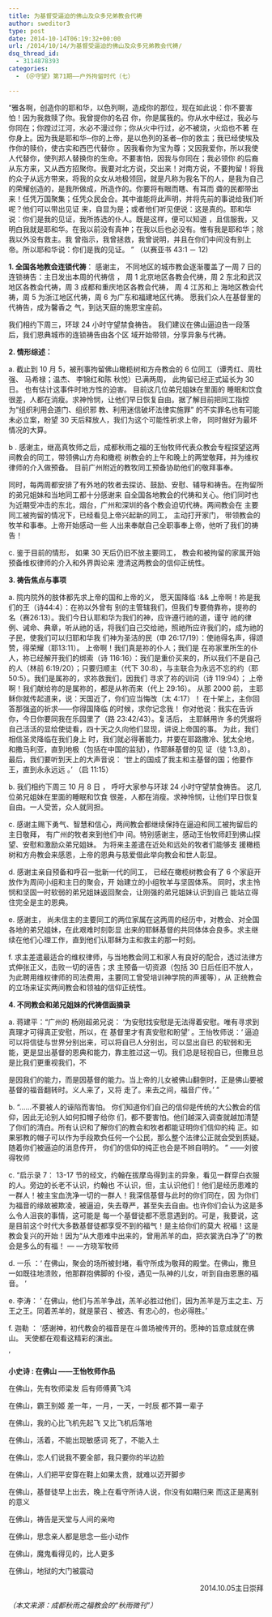 ```yaml
---
title: 为基督受逼迫的佛山及众多兄弟教会代祷
author: sweditor3
type: post
date: 2014-10-14T06:19:32+00:00
url: /2014/10/14/为基督受逼迫的佛山及众多兄弟教会代祷/
dsq_thread_id:
  - 3114878393
categories:
  - 《＠守望》第71期——户外拘留时代（七）

---
```

“雅各啊，创造你的耶和华，以色列啊，造成你的那位，现在如此说：你不要害怕！因为我救赎了你。我曾提你的名召 你，你是属我的。你从水中经过，我必与你同在；你蹚过江河，水必不漫过你；你从火中行过，必不被烧，火焰也不著 在你身上。因为我是耶和华─你的上帝，是以色列的圣者─你的救主；我已经使埃及作你的赎价，使古实和西巴代替你 。因我看你为宝为尊；又因我爱你，所以我使人代替你，使列邦人替换你的生命。不要害怕，因我与你同在；我必领你 的后裔从东方来，又从西方招聚你。我要对北方说，交出来！对南方说，不要拘留！将我的众子从远方带来，将我的众女从地极领回，就是凡称为我名下的人，是我为自己的荣耀创造的，是我所做成，所造作的。你要将有眼而瞎、有耳而 聋的民都带出来！任凭万国聚集；任凭众民会合。其中谁能将此声明，并将先前的事说给我们听呢？他们可以带出见证 来，自显为是；或者他们听见便说：这是真的。耶和华说：你们是我的见证，我所拣选的仆人。既是这样，便可以知道 ，且信服我，又明白我就是耶和华。在我以前没有真神；在我以后也必没有。惟有我是耶和华；除我以外没有救主。我 曾指示，我曾拯救，我曾说明，并且在你们中间没有别上帝。所以耶和华说：你们是我的见证。 ” （以赛亚书 43:1 － 12)

**1. 全国各地教会连锁代祷**： 感谢主， 不同地区的城市教会逐渐覆盖了一周 7 日的连锁祷告：主日发出本周的代祷信 ， 周 1 北京地区各教会代祷，周 2 东北和武汉地区各教会代祷，周 3 成都和重庆地区各教会代祷， 周 4 江苏和上 海地区教会代祷，周 5 为浙江地区代祷，周 6 为广东和福建地区代祷。 愿我们众人在基督里的代祷告，成为馨香之 气，到达天庭的施恩宝座前。

我们相约下周三，环球 24 小时守望禁食祷告。 我们建议在佛山逼迫告一段落后，我们恩典城市的连锁祷告由各个区 域开始带领，分享异象与代祷。

**2. 情形综述：**

a. 截止到 10 月 5，被刑事拘留佛山橄榄树和方舟教会的 6 位同工（谭秀红、周杜强、 马希禄；温杰、 李锦红和陈 秋悦）已满两周， 此拘留已经正式延长为 30 日。 也有估计这事件时地方性的迫害。 目前这几位弟兄姐妹在里面的 睡眠和饮食很差，人都在消瘦。求神怜悯，让他们早日恢复自由。据了解目前把同工指控为“组织利用会道门、组织邪 教、利用迷信破坏法律实施罪” 的不实罪名也有可能未必立案，盼望 30 天后释放人，我们为这个可能性祈求上帝， 同时做好为最坏情况的大算。

b . 感谢主，继高真牧师之后，成都秋雨之福的王怡牧师代表众教会专程探望这两间教会的同工，带领佛山方舟和橄榄 树教会的上午和晚上的两堂敬拜，并为维权律师的介入做预备。 目前广州附近的教牧同工预备协助他们的敬拜事奉。

同时，每两周都安排了有外地的牧者去探访、鼓励、安慰、辅导和祷告。在拘留所的弟兄姐妹和当地同工都十分感谢来 自全国各地教会的代祷和关心。他们同时也为近期受冲击的东北，烟台，广州和深圳的各个教会迫切代祷。两间教会在 主要同工被拘留的情况下，已经看见上帝兴起新的同工， 主动打开家门， 带领教会的牧羊和事奉。上帝开始感动一些 人出来奉献自己全职事奉上帝，他听了我们的祷告！

c. 鉴于目前的情形， 如果 30 天后仍旧不放主要同工， 教会和被拘留的家属开始预备维权律师的介入和外界舆论来 澄清这两教会的信仰正统性。

**3. 祷告焦点与事项**

a. 院内院外的肢体都先求上帝的国和上帝的义， 愿天国降临 :&& 上帝啊！祢是我们的王（诗44:4）：在祢以外曾有 别的主管辖我们，但我们专要倚靠祢，提祢的名（赛26:13）。我们今日认耶和华为我们的神，应许遵行祂的道，谨守 祂的律例、诫命、典章，听从祂的话，将我们自己交给祂，照祂所应许我们的，成为祂的子民，使我们可以归耶和华我 们神为圣洁的民（申 26:17/19）：使祂得名声，得颂赞，得荣耀（耶13:11）。 上帝啊！我们真是祢的仆人；我们是 在祢家里所生的仆人，祢已经解开我们的绑索（诗 116:16）：我们是重价买来的，所以我们不是自己的人（林前 6:19/20）；只要归顺主（代下 30:8），与主联合为永远不忘的约（耶 50:5）。我们是属祢的，求祢救我们，因我们 寻求了祢的训词（诗 119:94）； 上帝啊！我们献给祢的是属祢的，都是从祢而来（代上 29:16）。 从那 2000 前， 主耶稣你就传起道来，说：天国近了，你们应当悔改（太 4:17）！ 在十架上，主你回答那强盗的祈求——你得国降临 的时候，求你记念我！ 你对他说：我实在告诉你，今日你要同我在乐园里了（路 23:42/43）。复活后， 主耶稣用许 多的凭据将自己活活的显给使徒看，四十天之久向他们显现，讲说上帝国的事。 为此，我们相信圣灵降临在我们身上 时，我们就必得著能力，并要在耶路撒冷、犹太全地，和撒马利亚，直到地极（包括在中国的监狱），作耶稣基督的见 证（徒 1:3,8）。 最后，我们要听到天上的大声音说： ‘世上的国成了我主和主基督的国；他要作王，直到永永远远 。’ （启 11:15）

b. 我们相约下周三 10 月 8 日 ， 呼吁大家参与环球 24 小时守望禁食祷告。 这几位弟兄姐妹在里面的睡眠和饮食 很差，人都在消瘦。求神怜悯，让他们早日恢复自由。一人受苦，众人就同担。

c. 感谢主赐下勇气、智慧和信心，两间教会都继续保持在逼迫和同工被拘留后的主日敬拜， 有广州的牧者来到他们中 间。特别感谢主，感动王怡牧师赶到佛山探望、安慰和激励众弟兄姐妹。 为将来主差遣在近处和远处的牧者们能够支 援橄榄树和方舟教会来感恩，上帝的恩典与慈爱借此举向教会和世人彰显。

d. 感谢主亲自预备和呼召一批新一代的同工， 已经在橄榄树教会有了 6 个家庭开放作为周间小组和主日的聚会，开 始建立的小组牧羊与坚固体系。 同时，求主怜悯和坚固一时软弱的弟兄姐妹返回聚会，让刚强的弟兄姐妹认识到自己 能站立得住完全是主的恩典。

e. 感谢主， 尚未信主的主要同工的两位家属在这两周的经历中，对教会、对全国各地的弟兄姐妹，在此艰难时刻彰显 出来的耶稣基督的共同体体会良多。求主继续在他们心理工作，直到他们认耶稣为主和救主的那一时刻。

f. 求主差遣最适合的维权律师，与当地教会同工和家人有良好的配合，透过法律方式伸张正义，击败一切的诬告；求 主预备一切资源（包括 30 日后任旧不放人，为此聘用维权律师的司法费用，主要同工曾受培训神学院的声援等），从 正统教会的立场来证实两间教会和领袖的信仰正统性。

**4. 不同教会和弟兄姐妹的代祷信函摘录**

a. 蒋建平：“广州的 杨刚超弟兄说： ‘为安慰找安慰是无法得着安慰。唯有寻求到真理才可得真正安慰，所以，在 基督里才有真安慰和盼望’ 。王怡牧师说：‘ 逼迫可以将信徒与世界分别出来，可以将自已人分别出，可以显出自已 的软弱和无能，更是显出基督的恩典和能力，靠主胜过这一切。我们总是轻视自已，但撒旦总是比我们更重视我们，不
  
是因我们的能力，而是因基督的能力。当上帝的儿女被佛山翻倒时，正是佛山要被基督的福音翻转时。义人来了，又将 走了。来去之间，福音广传。’ ”

b. “……不要被人的诬陷而害怕。 你们知道你们自己的信仰是传统的大公教会的信仰，因此无论别人如何扣帽子给你 们，都不要害怕。他们越深入调查就越加清楚了你们的清白。所有认识和了解你们的教会和牧者都能证明你们信仰的纯 正。如果邪教的帽子可以作为手段欺负任何一个公民，那么整个法律公正就会受到质疑。随着你们被逼迫的消息传开， 你们的信仰的纯正也会是不辫自明的。 ” ——刘彼得牧师

c. “启示录 7： 13-17 节的经文，约翰在拔摩岛得到主的异象，看见一群穿白衣服的人。旁边的长老不认识，约翰也 不认识，但，主认识他们！他们是经历患难的一群人！被主宝血洗净一切的一群人！我深信基督与此时的你们同在，因 为你们为福音的缘故被欺凌，被逼迫，失去尊严，甚至失去自由。也许你们会认为这是多么令人沮丧的事情，这可能是 每一个基督徒都不愿意遇到的。可是，我要说，这是目前这个时代大多数基督徒都享受不到的福气！是主给你们的莫大 祝福！这是教会复兴的开始！因为“从大患难中出来的，曾用羔羊的血，把衣裳洗白净了”的教会是多么的有福！ — —方晓军牧师

d. 一乐 ：‘ 在佛山，聚会的场所被封堵，看守所成为敬拜的殿堂。在佛山，撒旦一如既往地溃败，他那群抱佛脚的 仆役，遇见一队神的儿女，听到自由恩惠的福音。 ’

e. 李涛： ‘ 在佛山，他们与羔羊争战，羔羊必胜过他们，因为羔羊是万主之主、万王之王。同着羔羊的，就是蒙召 、被选、有忠心的，也必得胜。’

f. 迦勒 ： ‘感谢神，初代教会的福音是在斗兽场被传开的。愿神的旨意成就在佛山。 天使都在观看这精彩的演出。
  
’
  
**小史诗 : 在佛山 ——王怡牧师作品**

在佛山，先有牧师梁发 后有师傅黄飞鸿
  
在佛山，霸王别姬 差一年，一月，一天，一时辰 都不算一辈子
  
在佛山，我的心比飞机先起飞 又比飞机后落地
  
在佛山，活着，不能出现敏感词 死了，不能入土
  
在佛山，恋人们说我不要全部，我只要你的半边脸
  
在佛山，人们把平安穿在鞋上如果太贵，就难以迈开脚步
  
在佛山，基督徒早上出去，晚上在看守所诗人说，你没有如期归来 而这正是离别的意义
  
在佛山，祷告是天堂与人间的亲吻
  
在佛山，思念亲人都是思念一些小动作
  
在佛山，魔鬼看得见的，比人更多
  
在佛山，地狱的大门被震动

<p style="text-align: right;">
  2014.10.05主日崇拜
</p>

_（本文来源：成都秋雨之福教会的“秋雨微刊”）_